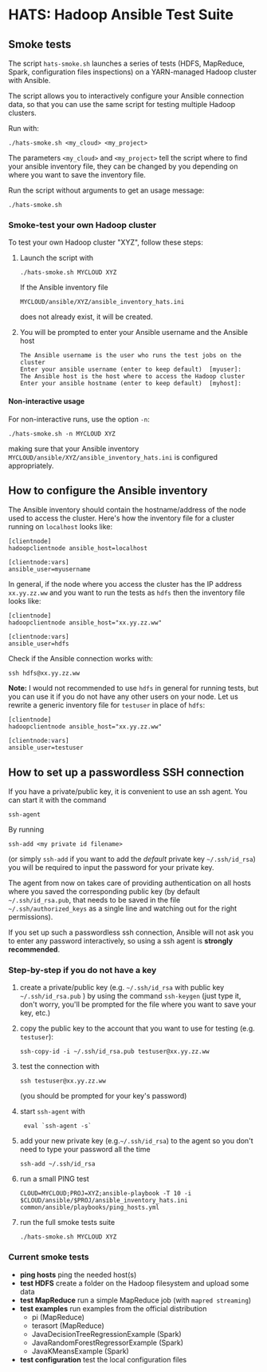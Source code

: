 # HATS: Hadoop Ansible Test Suite

## Smoke tests

The script `hats-smoke.sh` launches a series of tests (HDFS, MapReduce, Spark, configuration files inspections) on a YARN-managed Hadoop cluster with Ansible. 

The script allows you to interactively configure your Ansible connection data, so that you can use the same script for testing multiple Hadoop clusters. 

Run with: 

```
./hats-smoke.sh <my_cloud> <my_project>
```

The parameters `<my_cloud>` and `<my_project>` tell the script where to find your ansible inventory file, they can be changed by you depending on where you want to save the inventory file.

Run the script without arguments to get an usage message:

```
./hats-smoke.sh

```
### Smoke-test your own Hadoop cluster

To test your own Hadoop cluster "XYZ", follow these steps:

1. Launch the script with
	```
	./hats-smoke.sh MYCLOUD XYZ
	```
		
	If the Ansible inventory file
	```
	MYCLOUD/ansible/XYZ/ansible_inventory_hats.ini
	``` 
	does not already exist, it will be created.

2. You will be prompted to enter your Ansible username and the Ansible host

	```
	The Ansible username is the user who runs the test jobs on the cluster
	Enter your ansible username (enter to keep default)  [myuser]: 
	The Ansible host is the host where to access the Hadoop cluster
	Enter your ansible hostname (enter to keep default)  [myhost]: 
	```

#### Non-interactive usage

For non-interactive runs, use the option `-n`:

```
./hats-smoke.sh -n MYCLOUD XYZ
```
making sure that your Ansible inventory `MYCLOUD/ansible/XYZ/ansible_inventory_hats.ini` is configured appropriately.



## How to configure the Ansible inventory

The Ansible inventory should contain the hostname/address of the node used to access the cluster. Here's how the inventory file for a cluster running on `localhost` looks like:

```
[clientnode]
hadoopclientnode ansible_host=localhost

[clientnode:vars]
ansible_user=myusername
```

In general, if the node where you access the cluster has the IP address `xx.yy.zz.ww` and you want to run the tests as `hdfs` then the inventory file looks like:

```
[clientnode]
hadoopclientnode ansible_host="xx.yy.zz.ww"

[clientnode:vars]
ansible_user=hdfs
```

Check if the Ansible connection works with:
```
ssh hdfs@xx.yy.zz.ww
```

**Note:** I would not recommended to use `hdfs` in general for running tests, but you can use it if you do not have any other users on your node. Let us rewrite a generic inventory file for `testuser` in place of `hdfs`:

```
[clientnode]
hadoopclientnode ansible_host="xx.yy.zz.ww"

[clientnode:vars]
ansible_user=testuser
```


## How to set up a passwordless SSH connection

If you have a private/public key, it is convenient to use an ssh agent. You can start it with
the command
```
ssh-agent
```

By running 
```
ssh-add <my private id filename>
```
(or simply `ssh-add` if you want to add the _default_ private key `~/.ssh/id_rsa`) you will be required to input the password for your private key. 

The agent from now on takes care of providing 
authentication on all hosts where you saved the corresponding public key (by default `~/.ssh/id_rsa.pub`, that
needs to be saved in the file `~/.ssh/authorized_keys` as a single line and watching out for the right permissions).

If you set up such a passwordless ssh connection, Ansible will not ask you to enter any password interactively, so using a ssh agent is **strongly recommended**.

### Step-by-step if you do not have a key

1. create a private/public key (e.g. `~/.ssh/id_rsa` with public key `~/.ssh/id_rsa.pub` ) by using the command `ssh-keygen` (just type it, don't worry, you'll be prompted for the file where you want to save your key, etc.)
2. copy the public key to the account that you want to use for testing (e.g. `testuser`):
   ```
   ssh-copy-id -i ~/.ssh/id_rsa.pub testuser@xx.yy.zz.ww
   ```
3. test the connection with
   ```
   ssh testuser@xx.yy.zz.ww
   ```
   (you should be prompted for your key's password)
4. start `ssh-agent` with

 	 ```
 	  eval `ssh-agent -s`
  	 ```
5. add your new private key (e.g.`~/.ssh/id_rsa`) to the agent so you don't need to type your password all the time
   ```
   ssh-add ~/.ssh/id_rsa
   ```
6. run a small PING test 

   ```
   CLOUD=MYCLOUD;PROJ=XYZ;ansible-playbook -T 10 -i $CLOUD/ansible/$PROJ/ansible_inventory_hats.ini common/ansible/playbooks/ping_hosts.yml
   ```
7. run the full smoke tests suite

   ```
   ./hats-smoke.sh MYCLOUD XYZ
   ```

### Current smoke tests


- **ping hosts** ping the needed host(s)
- **test HDFS** create a folder on the Hadoop filesystem and upload some data
- **test MapReduce** run a simple MapReduce job (with `mapred streaming`)
- **test examples** run examples from the official distribution 
    - pi (MapReduce)
    - terasort (MapReduce)
    - JavaDecisionTreeRegressionExample (Spark)
    - JavaRandomForestRegressorExample (Spark)
    - JavaKMeansExample (Spark)
- **test configuration** test the local configuration files

